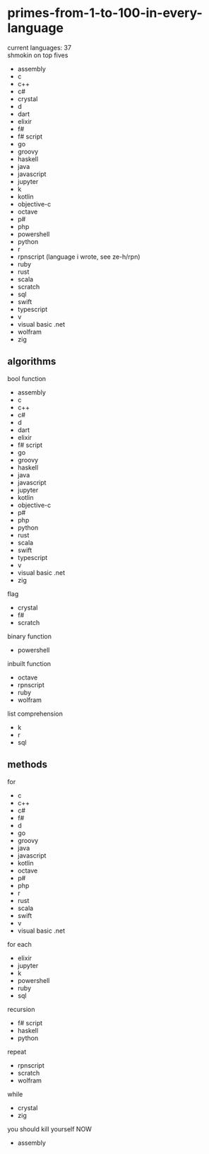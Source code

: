 # primes-from-1-to-100-in-every-language
current languages: 37
<br>shmokin on top fives
- assembly
- c
- c++
- c#
- crystal
- d
- dart
- elixir
- f#
- f# script
- go
- groovy
- haskell
- java
- javascript
- jupyter
- k
- kotlin
- objective-c
- octave
- p#
- php
- powershell
- python
- r
- rpnscript (language i wrote, see ze-h/rpn)
- ruby
- rust
- scala
- scratch
- sql
- swift
- typescript
- v
- visual basic .net
- wolfram
- zig

## algorithms
bool function
- assembly
- c
- c++
- c#
- d
- dart
- elixir
- f# script
- go
- groovy
- haskell
- java
- javascript
- jupyter
- kotlin
- objective-c
- p#
- php
- python
- rust
- scala
- swift
- typescript
- v
- visual basic .net
- zig

flag
- crystal
- f#
- scratch

binary function
- powershell

inbuilt function
- octave
- rpnscript
- ruby
- wolfram

list comprehension
- k
- r
- sql

## methods
for
- c
- c++
- c#
- f#
- d
- go
- groovy
- java
- javascript
- kotlin
- octave
- p#
- php
- r
- rust
- scala
- swift
- v
- visual basic .net

for each
- elixir
- jupyter
- k
- powershell
- ruby
- sql

recursion
- f# script
- haskell
- python

repeat
- rpnscript
- scratch
- wolfram

while
- crystal
- zig

you should kill yourself NOW
- assembly
